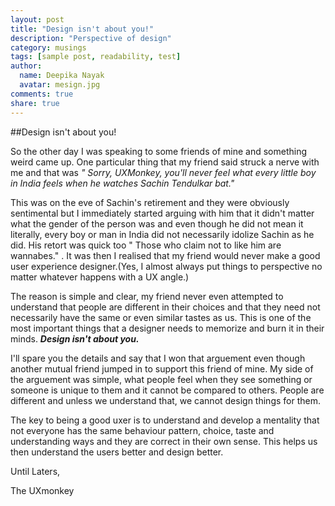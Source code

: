 ```yaml
---
layout: post
title: "Design isn't about you!"
description: "Perspective of design"
category: musings
tags: [sample post, readability, test]
author:
  name: Deepika Nayak
  avatar: mesign.jpg
comments: true
share: true
---
```


##Design isn't about you!

So the other day I was speaking to some friends of mine and something weird came up. One particular thing that my friend said struck a nerve with me and that was *" Sorry, UXMonkey, you'll never feel what every little boy in India feels when he watches Sachin Tendulkar bat."*

This was on the eve of Sachin's retirement and they were obviously sentimental but I immediately started arguing with him that it didn't matter what the gender of the person was and even though he did not mean it literally, every boy or man in India did not necessarily idolize Sachin as he did. His retort was quick too " Those who claim not to like him are wannabes." . It was then I realised that my friend would never make a good user experience designer.(Yes, I almost always put things to perspective no matter whatever happens with a UX angle.)

The reason is simple and clear, my friend never even attempted to understand that people are different in their choices and  that they need not necessarily have the same or even similar tastes as us. This is one of the most important things that a designer needs to memorize and burn it in their minds. ***Design isn't about you.***

I'll spare you the details and say that I won that arguement even though another mutual friend jumped in to support this friend of mine. My side of the arguement was simple, what people feel when they see something or someone is unique to them and it cannot be compared to others. People are different and unless we understand that, we cannot design things for them.

The key to being a good uxer is to understand and develop a mentality that not everyone has the same behaviour pattern, choice, taste and understanding ways and they are correct in their own sense. This helps us then understand the users better and design better.

Until Laters,

The UXmonkey
